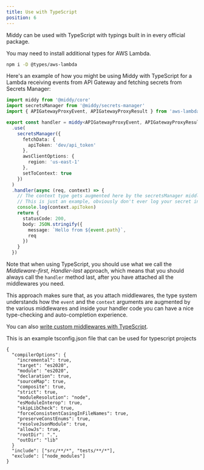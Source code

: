 ```yaml
---
title: Use with TypeScript
position: 6
---
```


Middy can be used with TypeScript with typings built in in every official package.

You may need to install additional types for AWS Lambda.

```bash
npm i -D @types/aws-lambda
```

Here's an example of how you might be using Middy with TypeScript for a Lambda receiving events from API Gateway and fetching secrets from Secrets Manager:

```typescript
import middy from '@middy/core'
import secretsManager from '@middy/secrets-manager'
import { APIGatewayProxyEvent, APIGatewayProxyResult } from 'aws-lambda'

export const handler = middy<APIGatewayProxyEvent, APIGatewayProxyResult>()
  .use(
    secretsManager({
      fetchData: {
        apiToken: 'dev/api_token'
      },
      awsClientOptions: {
        region: 'us-east-1'
      },
      setToContext: true
    })
  )
  .handler(async (req, context) => {
    // The context type gets augmented here by the secretsManager middleware.
    // This is just an example, obviously don't ever log your secret in real life!
    console.log(context.apiToken)
    return {
      statusCode: 200,
      body: JSON.stringify({
        message: `Hello from ${event.path}`,
        req
      })
    }
  })
```

Note that when using TypeScript, you should use what we call the _Middleware-first, Handler-last_ approach, which means that you should always call the `handler` method last, after you have attached all the middlewares you need.

This approach makes sure that, as you attach middlewares, the type system understands how the `event` and the `context` arguments are augmented by the various middlewares and inside your handler code you can have a nice type-checking and auto-completion experience.

You can also [write custom middlewares with TypeScript](/docs/writing-middlewares/intro).

This is an example tsconfig.json file that can be used for typescript projects

```
{
  "compilerOptions": {
    "incremental": true,
    "target": "es2020",
    "module": "es2020",
    "declaration": true,
    "sourceMap": true,
    "composite": true,
    "strict": true,
    "moduleResolution": "node",
    "esModuleInterop": true,
    "skipLibCheck": true,
    "forceConsistentCasingInFileNames": true,
    "preserveConstEnums": true,
    "resolveJsonModule": true,
    "allowJs": true,
    "rootDir": ".",
    "outDir": "lib"
  }
  "include": ["src/**/*", "tests/**/*"],
  "exclude": ["node_modules"]
}

```
